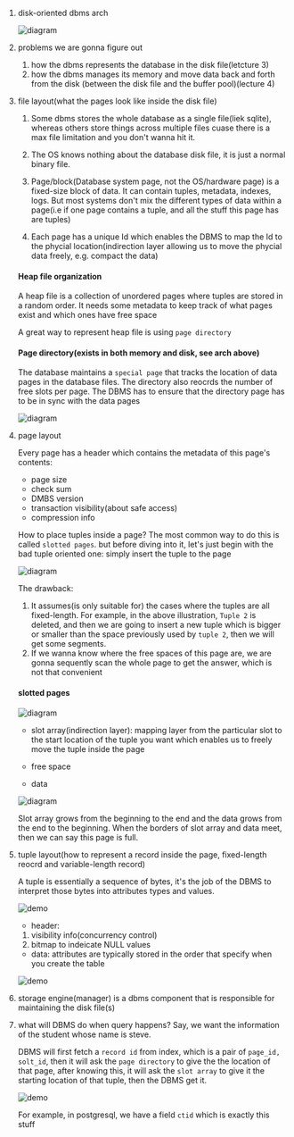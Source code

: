 1. disk-oriented dbms arch
   
   ![diagram](https://github.com/SteveLauC/pic/blob/main/Screenshot%20from%202022-07-18%2011-15-31.png)

2. problems we are gonna figure out 
 
   1. how the dbms represents the database in the disk file(letcture 3)
   2. how the dbms manages its memory and move data back and forth from the disk
   (between the disk file and the buffer pool)(lecture 4)

3. file layout(what the pages look like inside the disk file)

   
   1. Some dbms stores the whole database as a single file(liek sqlite), whereas
   others store things across multiple files cuase there is a max file limitation
   and you don't wanna hit it.

   2. The OS knows nothing about the database disk file, it is just a normal binary
   file.

   3. Page/block(Database system page, not the OS/hardware page) is a fixed-size
   block of data. It can contain tuples, metadata, indexes, logs. But most systems
   don't mix the different types of data within a page(i.e if one page contains a
   tuple, and all the stuff this page has are tuples)

   4. Each page has a unique Id which enables the DBMS to map the Id to the phycial
   location(indirection layer allowing us to move the phycial data freely, e.g. 
   compact the data)

	
   #### Heap file organization
   A heap file is a collection of unordered pages where tuples are stored in a 
   random order. It needs some metadata to keep track of what pages exist and 
   which ones have free space

   A great way to represent heap file is using `page directory`

   #### Page directory(exists in both memory and disk, see arch above)
   The database maintains a `special page` that tracks the location of data pages
   in the database files. The directory also reocrds the number of free slots per
   page. The DBMS has to ensure that the directory page has to be in sync with
   the data pages

   ![diagram](https://github.com/SteveLauC/pic/blob/main/Screenshot%20from%202022-07-18%2013-25-21.png)


4. page layout
    
   Every page has a header which contains the metadata of this page's contents:
   * page size
   * check sum
   * DMBS version
   * transaction visibility(about safe access)
   * compression info

   How to place tuples inside a page? The most common way to do this is called
   `slotted pages`. but before diving into it, let's just begin with the bad 
   tuple oriented one: simply insert the tuple to the page

   ![diagram](https://github.com/SteveLauC/pic/blob/main/Screenshot%20from%202022-07-18%2013-53-16.png)

   The drawback: 
   1. It assumes(is only suitable for) the cases where the tuples are all 
   fixed-length. For example, in the above illustration, `Tuple 2` is deleted, 
   and then we are going to insert a new tuple which is bigger or smaller than 
   the space previously used by `tuple 2`, then we will get some segments.
   2. If we wanna know where the free spaces of this page are, we are gonna 
   sequently scan the whole page to get the answer, which is not that convenient

   #### slotted pages
   ![diagram](https://github.com/SteveLauC/pic/blob/main/Screenshot%20from%202022-07-18%2013-46-17.png)

   * slot array(indirection layer): mapping layer from the particular slot to
   the start location of the tuple you want which enables us to freely move 
   the tuple inside the page

   * free space

   * data

   ![diagram](https://github.com/SteveLauC/pic/blob/main/Screenshot%20from%202022-07-18%2013-47-39.png)

   Slot array grows from the beginning to the end and the data grows from the end
   to the beginning. When the borders of slot array and data meet, then we can
   say this page is full.

5. tuple layout(how to represent a record inside the page, fixed-length reocrd 
   and variable-length record)

   A tuple is essentially a sequence of bytes, it's the job of the DBMS to 
   interpret those bytes into attributes types and values.

   ![demo](https://github.com/SteveLauC/pic/blob/main/Screenshot%20from%202022-07-18%2014-48-06.png)

   * header: 
   	1. visibility info(concurrency control)
	2. bitmap to indeicate NULL values

   * data: attributes are typically stored in the order that specify when you 
   create the table
   	
	![demo](https://github.com/SteveLauC/pic/blob/main/Screenshot%20from%202022-07-18%2014-52-55.png)

6. storage engine(manager) is a dbms component that is responsible for maintaining
   the disk file(s)

7. what will DBMS do when query happens? Say, we want the information of the student
   whose name is steve.

   DBMS will first fetch a `record id` from index, which is a pair of `page_id, 
   solt_id`, then it will ask the `page directory` to give the the location of 
   that page, after knowing this, it will ask the `slot array` to give it the
   starting location of that tuple, then the DBMS get it.

   ![demo](https://github.com/SteveLauC/pic/blob/main/Screenshot%20from%202022-07-18%2014-28-13.png)

   For example, in postgresql, we have a field `ctid` which is exactly this stuff
